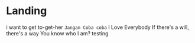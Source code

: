 # Landing
i want to get
to-get-her
`Jangan Coba coba`
I Love Everybody
If there's a will, there's a way
You know who I am?
testing
